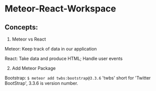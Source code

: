 # Meteor-React-Workspace

## Concepts:

1. Meteor vs React

Meteor: Keep track of data in our application

React: Take data and produce HTML; Handle user events

2. Add Meteor Package

Bootstrap: `$ meteor add twbs:bootstrap@3.3.6` 'twbs' short for 'Twitter BootStrap', 3.3.6 is version number.
